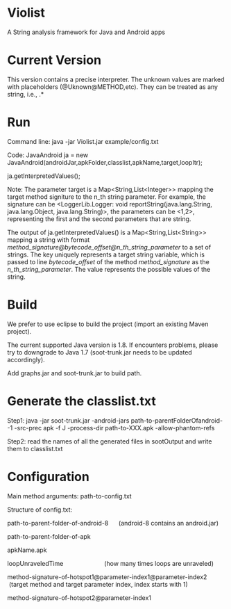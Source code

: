# Violist
A String analysis framework for Java and Android apps

# Current Version
This version contains a precise interpreter. The unknown values are marked with placeholders (@Uknown@METHOD,etc). They can be treated as any string, i.e., .*

# Run
Command line: java -jar Violist.jar example/config.txt

Code:
JavaAndroid ja = new JavaAndroid(androidJar,apkFolder,classlist,apkName,target,loopItr);

ja.getInterpretedValues();

Note: The parameter target is a Map<String,List\<Integer\>> mapping the target method signiture to the n_th string parameter. For example, the signature can be <LoggerLib.Logger: void reportString(java.lang.String, java.lang.Object, java.lang.String)>, the parameters can be <1,2>, representing the first and the second parameters that are string.

  The output of ja.getInterpretedValues() is a Map<String,List\<String\>> mapping a string with format *method_signature@bytecode_offset@n_th_string_parameter* to a set of strings. The key uniquely represents a target string variable, which is passed to line *bytecode_offset* of the method *method_signature* as the *n_th_string_parameter*. The value represents the possible values of the string.
  
# Build
We prefer to use eclipse to build the project (import an existing Maven project).

The current supported Java version is 1.8. If encounters problems, please try to downgrade to Java 1.7 (soot-trunk.jar needs to be updated accordingly).

Add graphs.jar and soot-trunk.jar to build path.

# Generate the classlist.txt
Step1: java -jar soot-trunk.jar -android-jars path-to-parentFolderOfandroid--1 -src-prec apk -f J -process-dir path-to-XXX.apk -allow-phantom-refs

Step2: read the names of all the generated files in sootOutput and write them to classlist.txt

# Configuration
Main method arguments: path-to-config.txt

Structure of config.txt:

path-to-parent-folder-of-android-8      (android-8 contains an android.jar)

path-to-parent-folder-of-apk

apkName.apk

loopUnraveledTime                        (how many times loops are unraveled)

method-signature-of-hotspot1@parameter-index1@parameter-index2      (target method and target parameter index, index starts with 1)

method-signature-of-hotspot2@parameter-index1
